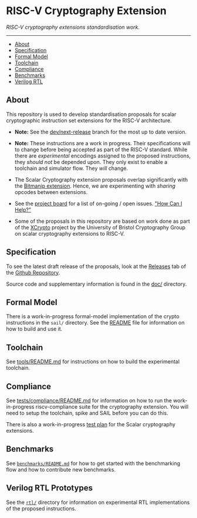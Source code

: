 
# RISC-V Cryptography Extension

*RISC-V cryptography extensions standardisation work.*

---

- [About](#About)
- [Specification](#Specification)
- [Formal Model](#Formal-Model)
- [Toolchain](#Toolchain)
- [Compliance](#Compliance)
- [Benchmarks](#Benchmarks)
- [Verilog RTL](#Verilog-RTL-Prototypes)

## About

This repository is used to develop standardisation proposals for
scalar cryptographic instruction set extensions for the RISC-V
architecture.

- **Note:** See the
   [dev/next-release](https://github.com/riscv/riscv-crypto/tree/dev/next-release)
   branch for the most up to date version.

- **Note:** These instructions are a work in progress. Their specifications
  will to change before being accepted as part of the RISC-V standard.  While
  there are *experimental* encodings assigned to the proposed instructions,
  they *should not* be depended upon.  They only exist to enable a toolchain
  and simulator flow.  They *will* change.

- The Scalar Cryptography extension proposals overlap significantly
  with the [Bitmanip extension](https://github.com/riscv/riscv-bitmanip).
  Hence, we are experimenting with *sharing* opcodes between extensions.
  
- See the [project board](https://github.com/riscv/riscv-crypto/projects/1)
  for a list of on-going  / open issues.
  ["How Can I Help?"](https://github.com/riscv/riscv-crypto/issues?q=is%3Aissue+is%3Aopen+label%3A%22help+wanted%22)

- Some of the proposals in this repository are based on work done as part of
  the [XCrypto](https://github.com/scarv/xcrypto) project by the University
  of Bristol Cryptography Group on scalar cryptography extensions
  to RISC-V.

## Specification

To see the latest draft release of the proposals, look at the
[Releases](https://github.com/riscv/riscv-crypto/releases) tab of
the [Github Repository](https://github.com/riscv/riscv-crypto).

Source code and supplementary information is found in the
[doc/](doc/README.md) directory.

## Formal Model

There is a work-in-progress formal-model implementation of the crypto
instructions in the `sail/` directory.
See the [README](sail/README.md) file for information on how to build
and use it.

## Toolchain

See [tools/README.md](tools/README.md) for instructions on how to
build the experimental toolchain.

## Compliance

See [tests/compliance/README.md](tests/compliance/README.md) for
information on how to run the work-in-progress riscv-compliance
suite for the cryptography extension.
You will need to setup the toolchain, spike and SAIL before you can do
this.

There is also a work-in-progress 
[test plan](tests/compliance/test-plan-scalar.adoc)
for the Scalar cryptography extensions.

## Benchmarks

See [`benchmarks/README.md`](benchmarks/README.md) for how to
get started with the benchmarking flow and how to contribute new
benchmarks.

## Verilog RTL Prototypes

See the [`rtl/`](rtl/) directory for information on experimental
RTL implementations of the proposed instructions.

